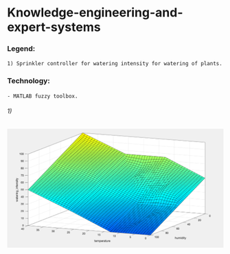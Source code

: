 # Knowledge-engineering-and-expert-systems

### Legend:
```
1) Sprinkler controller for watering intensity for watering of plants.
```

### Technology:
```
- MATLAB fuzzy toolbox.
```

###### 1)

![](https://github.com/KrzysiekJa/Knowledge-engineering-and-expert-systems/blob/main/pictures/surf_lab_01.png)
